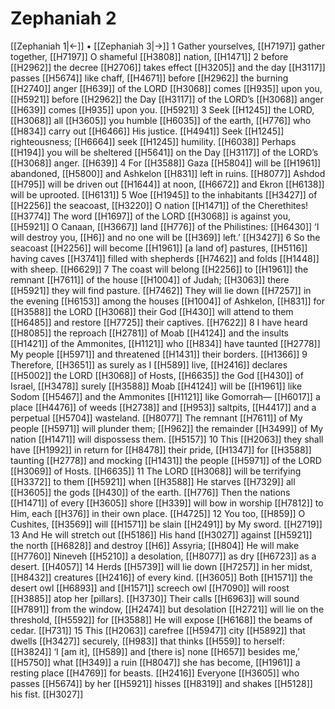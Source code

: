 # Zephaniah 2
[[Zephaniah 1|←]] • [[Zephaniah 3|→]]
1 Gather yourselves, [[H7197]] gather together, [[H7197]] O shameful [[H3808]] nation, [[H1471]] 
2 before [[H2962]] the decree [[H2706]] takes effect [[H3205]] and the day [[H3117]] passes [[H5674]] like chaff, [[H4671]] before [[H2962]] the burning [[H2740]] anger [[H639]] of the LORD [[H3068]] comes [[H935]] upon you, [[H5921]] before [[H2962]] the Day [[H3117]] of the LORD’s [[H3068]] anger [[H639]] comes [[H935]] upon you. [[H5921]] 
3 Seek [[H1245]] the LORD, [[H3068]] all [[H3605]] you humble [[H6035]] of the earth, [[H776]] who [[H834]] carry out [[H6466]] His justice. [[H4941]] Seek [[H1245]] righteousness; [[H6664]] seek [[H1245]] humility. [[H6038]] Perhaps [[H194]] you will be sheltered [[H5641]] on the Day [[H3117]] of the LORD’s [[H3068]] anger. [[H639]] 
4 For [[H3588]] Gaza [[H5804]] will be [[H1961]] abandoned, [[H5800]] and Ashkelon [[H831]] left in ruins. [[H8077]] Ashdod [[H795]] will be driven out [[H1644]] at noon, [[H6672]] and Ekron [[H6138]] will be uprooted. [[H6131]] 
5 Woe [[H1945]] to the inhabitants [[H3427]] of [[H2256]] the seacoast, [[H3220]] O nation [[H1471]] of the Cherethites! [[H3774]] The word [[H1697]] of the LORD [[H3068]] is against you, [[H5921]] O Canaan, [[H3667]] land [[H776]] of the Philistines: [[H6430]] ‘I will destroy you, [[H6]] and no one will be [[H369]] left.’ [[H3427]] 
6 So the seacoast [[H2256]] will become [[H1961]] [a land of] pastures, [[H5116]] having caves [[H3741]] filled with shepherds [[H7462]] and folds [[H1448]] with sheep. [[H6629]] 
7 The coast will belong [[H2256]] to [[H1961]] the remnant [[H7611]] of the house [[H1004]] of Judah; [[H3063]] there [[H5921]] they will find pasture. [[H7462]] They will lie down [[H7257]] in the evening [[H6153]] among the houses [[H1004]] of Ashkelon, [[H831]] for [[H3588]] the LORD [[H3068]] their God [[H430]] will attend to them [[H6485]] and restore [[H7725]] their captives. [[H7622]] 
8 I have heard [[H8085]] the reproach [[H2781]] of Moab [[H4124]] and the insults [[H1421]] of the Ammonites, [[H1121]] who [[H834]] have taunted [[H2778]] My people [[H5971]] and threatened [[H1431]] their borders. [[H1366]] 
9 Therefore, [[H3651]] as surely as I [[H589]] live, [[H2416]] declares [[H5002]] the LORD [[H3068]] of Hosts, [[H6635]] the God [[H430]] of Israel, [[H3478]] surely [[H3588]] Moab [[H4124]] will be [[H1961]] like Sodom [[H5467]] and the Ammonites [[H1121]] like Gomorrah— [[H6017]] a place [[H4476]] of weeds [[H2738]] and [[H953]] saltpits, [[H4417]] and a perpetual [[H5704]] wasteland. [[H8077]] The remnant [[H7611]] of My people [[H5971]] will plunder them; [[H962]] the remainder [[H3499]] of My nation [[H1471]] will dispossess them. [[H5157]] 
10 This [[H2063]] they shall have [[H1992]] in return for [[H8478]] their pride, [[H1347]] for [[H3588]] taunting [[H2778]] and mocking [[H1431]] the people [[H5971]] of the LORD [[H3069]] of Hosts. [[H6635]] 
11 The LORD [[H3068]] will be terrifying [[H3372]] to them [[H5921]] when [[H3588]] He starves [[H7329]] all [[H3605]] the gods [[H430]] of the earth. [[H776]] Then the nations [[H1471]] of every [[H3605]] shore [[H339]] will bow in worship [[H7812]] to Him,  each [[H376]] in their own place. [[H4725]] 
12 You too, [[H859]] O Cushites, [[H3569]] will [[H1571]] be slain [[H2491]] by My sword. [[H2719]] 
13 And He will stretch out [[H5186]] His hand [[H3027]] against [[H5921]] the north [[H6828]] and destroy [[H6]] Assyria; [[H804]] He will make [[H7760]] Nineveh [[H5210]] a desolation, [[H8077]] as dry [[H6723]] as a desert. [[H4057]] 
14 Herds [[H5739]] will lie down [[H7257]] in her midst, [[H8432]] creatures [[H2416]] of every kind. [[H3605]] Both [[H1571]] the desert owl [[H6893]] and [[H1571]] screech owl [[H7090]] will roost [[H3885]] atop her [pillars]. [[H3730]] Their calls [[H6963]] will sound [[H7891]] from the window, [[H2474]] but desolation [[H2721]] will lie on the threshold, [[H5592]] for [[H3588]] He will expose [[H6168]] the beams of cedar. [[H731]] 
15 This [[H2063]] carefree [[H5947]] city [[H5892]] that dwells [[H3427]] securely, [[H983]] that thinks [[H559]] to herself: [[H3824]] ‘I [am it], [[H589]] and [there is] none [[H657]] besides me,’ [[H5750]] what [[H349]] a ruin [[H8047]] she has become, [[H1961]] a resting place [[H4769]] for beasts. [[H2416]] Everyone [[H3605]] who passes [[H5674]] by her [[H5921]] hisses [[H8319]] and shakes [[H5128]] his fist. [[H3027]] 
